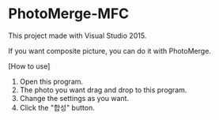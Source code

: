 # PhotoMerge-MFC
This project made with Visual Studio 2015.

If you want composite picture, you can do it with PhotoMerge.

[How to use]
1. Open this program.
2. The photo you want drag and drop to this program.
3. Change the settings as you want.
4. Click the "합성" button.
